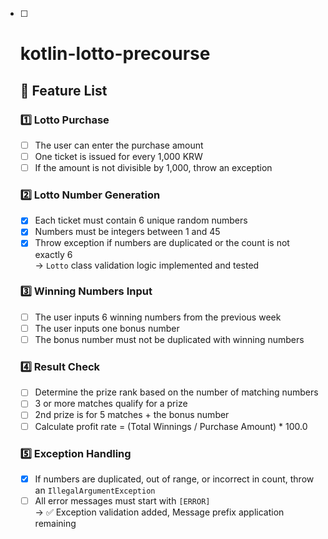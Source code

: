 - [ ] # kotlin-lotto-precourse

  ## 🧾 Feature List

  ### 1️⃣ Lotto Purchase

  - [ ] The user can enter the purchase amount
  - [ ] One ticket is issued for every 1,000 KRW
  - [ ] If the amount is not divisible by 1,000, throw an exception

  ### 2️⃣ Lotto Number Generation

  - [x] Each ticket must contain 6 unique random numbers
  - [x] Numbers must be integers between 1 and 45
  - [x] Throw exception if numbers are duplicated or the count is not exactly 6  
    → `Lotto` class validation logic implemented and tested

  ### 3️⃣ Winning Numbers Input

  - [ ] The user inputs 6 winning numbers from the previous week
  - [ ] The user inputs one bonus number
  - [ ] The bonus number must not be duplicated with winning numbers

  ### 4️⃣ Result Check

  - [ ] Determine the prize rank based on the number of matching numbers
  - [ ] 3 or more matches qualify for a prize
  - [ ] 2nd prize is for 5 matches + the bonus number
  - [ ] Calculate profit rate = (Total Winnings / Purchase Amount) * 100.0

  ### 5️⃣ Exception Handling

  - [x] If numbers are duplicated, out of range, or incorrect in count, throw an `IllegalArgumentException`
  - [ ] All error messages must start with `[ERROR]`  
    → ✅ Exception validation added,  Message prefix application remaining
